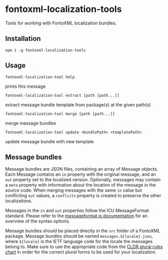 # fontoxml-localization-tools

Tools for working with FontoXML localization bundles.

## Installation

	npm i -g fontoxml-localization-tools

## Usage

	fontoxml-localization-tool help

prints this message

	fontoxml-localization-tool extract [path [path...]]

extract message bundle template from package(s) at the given path(s)

	fontoxml-localization-tool merge [path [path...]]

merge message bundles

	fontoxml-localization-tool update <bundlePath> <templatePath>

update message bundle with new template

## Message bundles

Message bundles are JSON files, containing an array of Message objects. Each Message contains an `in` property with the
original message, and an `out` property set to the localized version. Optionally, messages may contain a `meta`
property with information about the location of the message in the source code. When merging messages with the same `in`
value but conflicting `out` values, a `conflicts` property is created to preserve the other localizations.

Messages in the `in` and `out` properties follow the ICU MessageFormat standard. Please refer to the
[messageformat.js documentation][messageformat-docs] for an overview of the syntax options.

Message bundles should be placed directly in the `src` folder of a FontoXML package. Message bundles should be named
`messages.${locale}.json`, where `${locale}` is the IETF language code for the locale the messages belong to. Make sure
to use the appropriate code from the [CLDR plural rules chart][cldr-plural-table]
in order for the correct plural forms to be used for your localization.

[messageformat-docs]: https://messageformat.github.io/guide/
[cldr-plural-table]: http://www.unicode.org/cldr/charts/latest/supplemental/language_plural_rules.html
